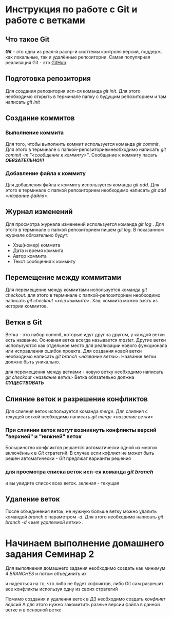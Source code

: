 # Инструкция по работе с Git и работе с ветками

## Что такое Git
***Git*** - это одна из реал-й распр-й систтемы контроля версий, поддерж. как локальные, так и удалённые репозитории. Самая популярная реализация Git - это [GitHub](https://github.com)

## Подготовка репозитория
Для создания репозитория исп-ся команда *git init*. Для этого необходимо открыть в терминале папку с будущим репозиторием и там написать *git init*

## Создание коммитов

### Выполнение коммита
Для того, чтобы выполнить коммит используется команда *git commit*. Для этого в терминале с папкой-репозиториемнеобходимо написать *git commit -m "<сообщение к коммиту>"*. Сообщение к коммиту пасать ***ОБЯЗАТЕЛЬНО!!!***

### Добавление файла к коммиту 
Для добавления файла к коммиту используется команда *git add*. Для этого в терминале с папкой репозиторием необходимо написать *git add <название файла>*.

## Журнал изменений
Для просмотра журнала изменений используется команда *git log* . Для этого в терминале с папкой репозиторием пишем *git log*. В показанном журнале обязательно будут:
* Хэш(номер) коммита
* Дата и время коммита
* Автор коммита
* Текст сообщения к коммиту

## Перемещение между коммитами
Для перемещение между коммитами используется команда *git checkout*. для этого в терминале с папкой-репозиторием необходимо написать *git checkout <хеш коммита>*. Хэш коммита можно взять из истории коммитов.

## Ветки в Git
Ветка - это набор commit, которые идут друг за другом, у каждой ветки есть название. Основная ветка всегда называется *master*. Другие ветки используются как отдельное место для реализации нового функционала или исправления ошибок проекта.
Для создания новой ветки необходимо написать *git branch <название ветки>*. Название ветки должно быть уникально.

для перемещения между ветками - новую ветку необходимо написать *git checkout <название ветки>*
Ветка обязательно должна ***СУЩЕСТВОВАТЬ***

## Слияние веток и разрешение конфликтов
Для слияния веток используется команда *merge*. 
Для слияния с текущей веткой необходимо написать *git merge <название ветки>*

### При слиянии веток могут возникнуть конфликты версий "верхней" и "нижней" веток
Большинство конфликтов решается автоматически одной из многих включённых в *Git* стратегий.
В случае если кофликт не может быть решен автоматически - *Git* предлжат варианты решения

### для просмотра списка веток исп-ся команда *git branch*
и вы увидите список всех веток. зеленая - текущая

## Удаление веток
После объединения веток, не нужную больше ветку можно удалить командой *branch* c параметром *-d*.
Для этого необходимо написать *git branch -d <имя удаляемой ветки>*.

# Начинаем выполнение домашнего задания Семинар 2
Для выполнения домашнего задания необходимо создать как минимум 4 *BRANCHES* и потом объединить их

и надеяться на то, что либо не будет кофликтов, либо Git сам разрешит все конфликты используя одну из своих стратегий 

Помимо создания и удаления веток в ДЗ необходимо создать *конфликт версий*
А для этого нужно закомитить разные версии файла в данной ветке и в основной ветке 
